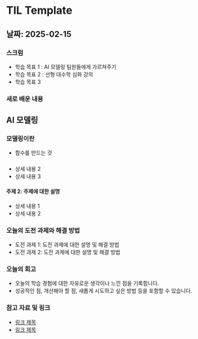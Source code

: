 # TIL Template

## 날짜: 2025-02-15

### 스크럼
- 학습 목표 1 : AI 모델링 팀원들에게 가르쳐주기
- 학습 목표 2 : 선형 대수학 심화 강의
- 학습 목표 3

### 새로 배운 내용
## AI 모델링
### 모델링이란
- 함수를 만드는 것

### 
- 상세 내용 2
- 상세 내용 3

#### 주제 2: 주제에 대한 설명
- 상세 내용 1
- 상세 내용 2

### 오늘의 도전 과제와 해결 방법
- 도전 과제 1: 도전 과제에 대한 설명 및 해결 방법
- 도전 과제 2: 도전 과제에 대한 설명 및 해결 방법

### 오늘의 회고
- 오늘의 학습 경험에 대한 자유로운 생각이나 느낀 점을 기록합니다.
- 성공적인 점, 개선해야 할 점, 새롭게 시도하고 싶은 방법 등을 포함할 수 있습니다.

### 참고 자료 및 링크
- [링크 제목](URL)
- [링크 제목](URL)
